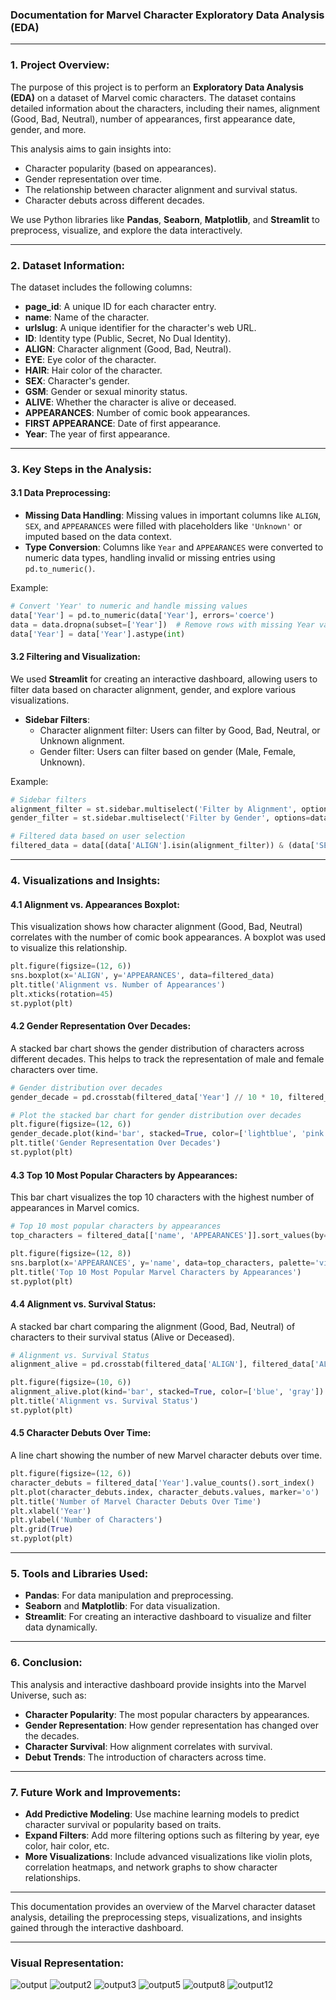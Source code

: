### **Documentation for Marvel Character Exploratory Data Analysis (EDA)**

---

### **1. Project Overview:**

The purpose of this project is to perform an **Exploratory Data Analysis (EDA)** on a dataset of Marvel comic characters. The dataset contains detailed information about the characters, including their names, alignment (Good, Bad, Neutral), number of appearances, first appearance date, gender, and more.

This analysis aims to gain insights into:
- Character popularity (based on appearances).
- Gender representation over time.
- The relationship between character alignment and survival status.
- Character debuts across different decades.
  
We use Python libraries like **Pandas**, **Seaborn**, **Matplotlib**, and **Streamlit** to preprocess, visualize, and explore the data interactively.

---

### **2. Dataset Information:**

The dataset includes the following columns:
- **page_id**: A unique ID for each character entry.
- **name**: Name of the character.
- **urlslug**: A unique identifier for the character's web URL.
- **ID**: Identity type (Public, Secret, No Dual Identity).
- **ALIGN**: Character alignment (Good, Bad, Neutral).
- **EYE**: Eye color of the character.
- **HAIR**: Hair color of the character.
- **SEX**: Character's gender.
- **GSM**: Gender or sexual minority status.
- **ALIVE**: Whether the character is alive or deceased.
- **APPEARANCES**: Number of comic book appearances.
- **FIRST APPEARANCE**: Date of first appearance.
- **Year**: The year of first appearance.

---

### **3. Key Steps in the Analysis:**

#### **3.1 Data Preprocessing:**

- **Missing Data Handling**: Missing values in important columns like `ALIGN`, `SEX`, and `APPEARANCES` were filled with placeholders like `'Unknown'` or imputed based on the data context.
- **Type Conversion**: Columns like `Year` and `APPEARANCES` were converted to numeric data types, handling invalid or missing entries using `pd.to_numeric()`.

Example:
```python
# Convert 'Year' to numeric and handle missing values
data['Year'] = pd.to_numeric(data['Year'], errors='coerce')
data = data.dropna(subset=['Year'])  # Remove rows with missing Year values
data['Year'] = data['Year'].astype(int)
```

#### **3.2 Filtering and Visualization**:

We used **Streamlit** for creating an interactive dashboard, allowing users to filter data based on character alignment, gender, and explore various visualizations.

- **Sidebar Filters**:
  - Character alignment filter: Users can filter by Good, Bad, Neutral, or Unknown alignment.
  - Gender filter: Users can filter based on gender (Male, Female, Unknown).
  
Example:
```python
# Sidebar filters
alignment_filter = st.sidebar.multiselect('Filter by Alignment', options=data['ALIGN'].unique(), default=data['ALIGN'].unique())
gender_filter = st.sidebar.multiselect('Filter by Gender', options=data['SEX'].unique(), default=data['SEX'].unique())

# Filtered data based on user selection
filtered_data = data[(data['ALIGN'].isin(alignment_filter)) & (data['SEX'].isin(gender_filter))]
```

---

### **4. Visualizations and Insights:**

#### **4.1 Alignment vs. Appearances Boxplot:**
This visualization shows how character alignment (Good, Bad, Neutral) correlates with the number of comic book appearances. A boxplot was used to visualize this relationship.

```python
plt.figure(figsize=(12, 6))
sns.boxplot(x='ALIGN', y='APPEARANCES', data=filtered_data)
plt.title('Alignment vs. Number of Appearances')
plt.xticks(rotation=45)
st.pyplot(plt)
```

#### **4.2 Gender Representation Over Decades:**
A stacked bar chart shows the gender distribution of characters across different decades. This helps to track the representation of male and female characters over time.

```python
# Gender distribution over decades
gender_decade = pd.crosstab(filtered_data['Year'] // 10 * 10, filtered_data['SEX'])

# Plot the stacked bar chart for gender distribution over decades
plt.figure(figsize=(12, 6))
gender_decade.plot(kind='bar', stacked=True, color=['lightblue', 'pink', 'purple'])
plt.title('Gender Representation Over Decades')
st.pyplot(plt)
```

#### **4.3 Top 10 Most Popular Characters by Appearances:**
This bar chart visualizes the top 10 characters with the highest number of appearances in Marvel comics.

```python
# Top 10 most popular characters by appearances
top_characters = filtered_data[['name', 'APPEARANCES']].sort_values(by='APPEARANCES', ascending=False).head(10)

plt.figure(figsize=(12, 8))
sns.barplot(x='APPEARANCES', y='name', data=top_characters, palette='viridis')
plt.title('Top 10 Most Popular Marvel Characters by Appearances')
st.pyplot(plt)
```

#### **4.4 Alignment vs. Survival Status:**
A stacked bar chart comparing the alignment (Good, Bad, Neutral) of characters to their survival status (Alive or Deceased).

```python
# Alignment vs. Survival Status
alignment_alive = pd.crosstab(filtered_data['ALIGN'], filtered_data['ALIVE'])

plt.figure(figsize=(10, 6))
alignment_alive.plot(kind='bar', stacked=True, color=['blue', 'gray'])
plt.title('Alignment vs. Survival Status')
st.pyplot(plt)
```

#### **4.5 Character Debuts Over Time:**
A line chart showing the number of new Marvel character debuts over time.

```python
plt.figure(figsize=(12, 6))
character_debuts = filtered_data['Year'].value_counts().sort_index()
plt.plot(character_debuts.index, character_debuts.values, marker='o')
plt.title('Number of Marvel Character Debuts Over Time')
plt.xlabel('Year')
plt.ylabel('Number of Characters')
plt.grid(True)
st.pyplot(plt)
```

---

### **5. Tools and Libraries Used:**

- **Pandas**: For data manipulation and preprocessing.
- **Seaborn** and **Matplotlib**: For data visualization.
- **Streamlit**: For creating an interactive dashboard to visualize and filter data dynamically.

---

### **6. Conclusion:**

This analysis and interactive dashboard provide insights into the Marvel Universe, such as:
- **Character Popularity**: The most popular characters by appearances.
- **Gender Representation**: How gender representation has changed over the decades.
- **Character Survival**: How alignment correlates with survival.
- **Debut Trends**: The introduction of characters across time.

---

### **7. Future Work and Improvements:**

- **Add Predictive Modeling**: Use machine learning models to predict character survival or popularity based on traits.
- **Expand Filters**: Add more filtering options such as filtering by year, eye color, hair color, etc.
- **More Visualizations**: Include advanced visualizations like violin plots, correlation heatmaps, and network graphs to show character relationships.
  
--- 
This documentation provides an overview of the Marvel character dataset analysis, detailing the preprocessing steps, visualizations, and insights gained through the interactive dashboard.

---

### **Visual Representation:**

![output](https://github.com/user-attachments/assets/29a42ab8-da2b-4bbc-a24b-ca044ef8e61e)
![output2](https://github.com/user-attachments/assets/e113b67b-b282-49f1-a95c-327eec405792)
![output3](https://github.com/user-attachments/assets/d5276c70-a24a-4a12-8eda-9e50fe703a62)
![output5](https://github.com/user-attachments/assets/00acdcfa-3329-456e-96c5-e1033ff9ec31)
![output8](https://github.com/user-attachments/assets/7fbe8576-b78b-4d4a-ac5f-e16079cbe7f8)
![output12](https://github.com/user-attachments/assets/ecf282bf-9131-47e5-90c6-ab2ca964f58c)

